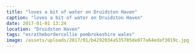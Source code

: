 ```yaml
---
title: "loves a bit of water on Druidston Haven"
caption: "loves a bit of water on Druidston Haven"
date: 2017-01-01 13:24
location: "Druidston Haven"
tags: "esrathebordercollie pembrokeshire wales"
image: /assets/uploads/2017/01/b4292034a535785de077a64edaf3019c.jpg
---
```

